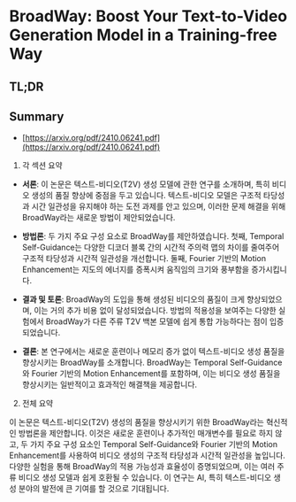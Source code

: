 # BroadWay: Boost Your Text-to-Video Generation Model in a Training-free Way
## TL;DR
## Summary
- [https://arxiv.org/pdf/2410.06241.pdf](https://arxiv.org/pdf/2410.06241.pdf)

1. 각 섹션 요약

- **서론**: 이 논문은 텍스트-비디오(T2V) 생성 모델에 관한 연구를 소개하며, 특히 비디오 생성의 품질 향상에 중점을 두고 있습니다. 텍스트-비디오 모델은 구조적 타당성과 시간 일관성을 유지해야 하는 도전 과제를 안고 있으며, 이러한 문제 해결을 위해 BroadWay라는 새로운 방법이 제안되었습니다.

- **방법론**: 두 가지 주요 구성 요소로 BroadWay를 제안하였습니다. 첫째, Temporal Self-Guidance는 다양한 디코더 블록 간의 시간적 주의력 맵의 차이를 줄여주어 구조적 타당성과 시간적 일관성을 개선합니다. 둘째, Fourier 기반의 Motion Enhancement는 지도의 에너지를 증폭시켜 움직임의 크기와 풍부함을 증가시킵니다.

- **결과 및 토론**: BroadWay의 도입을 통해 생성된 비디오의 품질이 크게 향상되었으며, 이는 거의 추가 비용 없이 달성되었습니다. 방법의 적용성을 보여주는 다양한 실험에서 BroadWay가 다른 주류 T2V 백본 모델에 쉽게 통합 가능하다는 점이 입증되었습니다.

- **결론**: 본 연구에서는 새로운 훈련이나 메모리 증가 없이 텍스트-비디오 생성 품질을 향상시키는 BroadWay를 소개합니다. BroadWay는 Temporal Self-Guidance와 Fourier 기반의 Motion Enhancement를 포함하며, 이는 비디오 생성 품질을 향상시키는 일반적이고 효과적인 해결책을 제공합니다.

2. 전체 요약

이 논문은 텍스트-비디오(T2V) 생성의 품질을 향상시키기 위한 BroadWay라는 혁신적인 방법론을 제안합니다. 이것은 새로운 훈련이나 추가적인 매개변수를 필요로 하지 않고, 두 가지 주요 구성 요소인 Temporal Self-Guidance와 Fourier 기반의 Motion Enhancement를 사용하여 비디오 생성의 구조적 타당성과 시간적 일관성을 높입니다. 다양한 실험을 통해 BroadWay의 적용 가능성과 효율성이 증명되었으며, 이는 여러 주류 비디오 생성 모델과 쉽게 호환될 수 있습니다. 이 연구는 AI, 특히 텍스트-비디오 생성 분야의 발전에 큰 기여를 할 것으로 기대됩니다.